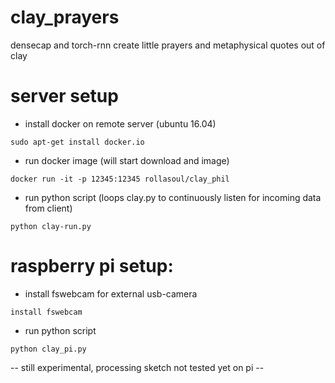 # clay_prayers
densecap and torch-rnn create little prayers and metaphysical quotes out of clay


# server setup

- install docker on remote server (ubuntu 16.04)
```
sudo apt-get install docker.io
```

- run docker image (will start download and image)
```
docker run -it -p 12345:12345 rollasoul/clay_phil
```

- run python script (loops clay.py to continuously listen for incoming data from client)
```
python clay-run.py
```

# raspberry pi setup:

- install fswebcam for external usb-camera
```
install fswebcam
```
- run python script
```
python clay_pi.py
```
-- still experimental, processing sketch not tested yet on pi --
